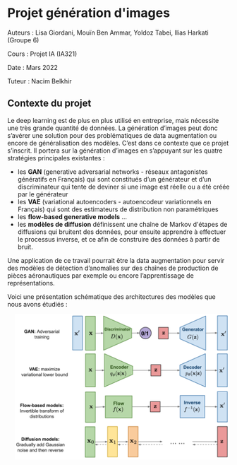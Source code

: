# Projet génération d'images

Auteurs : Lisa Giordani, Mouïn Ben Ammar, Yoldoz Tabei, Ilias Harkati (Groupe 6)

Cours : Projet IA (IA321)

Date : Mars 2022

Tuteur : Nacim Belkhir

## Contexte du projet

Le deep learning est de plus en plus utilisé en entreprise, mais nécessite une très grande quantité de données. La génération d’images peut donc s’avérer une solution pour des problématiques de data augmentation ou encore de généralisation des modèles. C’est dans ce contexte que ce projet s’inscrit. Il portera sur la génération d’images en s’appuyant sur les quatre stratégies principales existantes :
- les **GAN** (generative adversarial networks - réseaux antagonistes génératifs en Français) qui sont constitués d’un générateur et d’un discriminateur qui tente de deviner si une image est réelle ou a été créée par le générateur
- les **VAE** (variational autoencoders - autoencodeur variationnels en Français) qui sont des estimateurs de distribution non paramétriques
- les **flow-based generative models** ...
- les **modèles de diffusion** définissent une chaîne de Markov d'étapes de diffusions qui bruitent des données, pour ensuite apprendre à effectuer le processus inverse, et ce afin de construire des données à partir de bruit.

Une application de ce travail pourrait être la data augmentation pour servir des modèles de détection d’anomalies sur des chaînes de production de pièces aéronautiques par exemple ou encore l’apprentissage de représentations.

Voici une présentation schématique des architectures des modèles que nous avons étudiés :

![alt text](generative_models_types.PNG)
